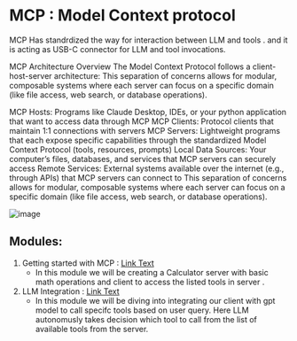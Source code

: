 ﻿# MCP : Model Context protocol
 MCP Has standrdized the way for interaction between LLM and tools . and it is acting as USB-C connector for LLM and tool invocations.

MCP Architecture Overview
The Model Context Protocol follows a client-host-server architecture: This separation of concerns allows for modular, composable systems where each server can focus on a specific domain (like file access, web search, or database operations).

MCP Hosts: Programs like Claude Desktop, IDEs, or your python application that want to access data through MCP
MCP Clients: Protocol clients that maintain 1:1 connections with servers
MCP Servers: Lightweight programs that each expose specific capabilities through the standardized Model Context Protocol (tools, resources, prompts)
Local Data Sources: Your computer’s files, databases, and services that MCP servers can securely access
Remote Services: External systems available over the internet (e.g., through APIs) that MCP servers can connect to
This separation of concerns allows for modular, composable systems where each server can focus on a specific domain (like file access, web search, or database operations).

![image](https://github.com/user-attachments/assets/c53c0ccb-ea2e-4213-a2b9-c66b0f5d93e0)

## Modules:
1. Getting started with MCP : [Link Text]("https://github.com/pavitra-devi/MCP/tree/main/Calculator)
   - In this module we will be creating a Calculator server with basic math operations and client to access the listed tools in server .
2. LLM Integration : [Link Text]("https://github.com/pavitra-devi/MCP/tree/main/LLM_Integration)
   - In this module we will be diving into integrating our client with gpt model to call specifc tools based on user query. Here LLM autonomusly takes decision which tool to call from the list of available tools from the server.


